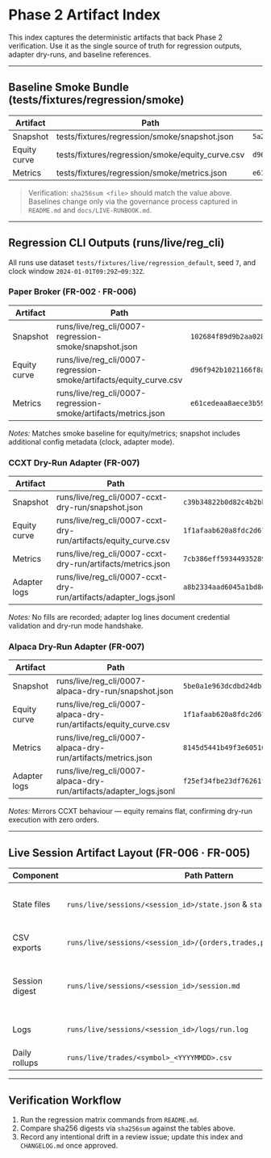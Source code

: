# Phase 2 Artifact Index

This index captures the deterministic artifacts that back Phase 2 verification. Use it as the
single source of truth for regression outputs, adapter dry-runs, and baseline references.

---

## Baseline Smoke Bundle (tests/fixtures/regression/smoke)
| Artifact | Path | sha256 |
| --- | --- | --- |
| Snapshot | tests/fixtures/regression/smoke/snapshot.json | `5a2c19d88e195d91e729d4a2856739e7f02e58af3c6e73f54b6f046887769601` |
| Equity curve | tests/fixtures/regression/smoke/equity_curve.csv | `d96f942b1021166f8aebd26019deb170eab5170a269de4936182bf4340e7cc3c` |
| Metrics | tests/fixtures/regression/smoke/metrics.json | `e61cedeaa8aece3b598ebe92594eb2b793e666ed6f9843208f4f36a9424a576b` |

> Verification: `sha256sum <file>` should match the value above. Baselines change only via the
> governance process captured in `README.md` and `docs/LIVE-RUNBOOK.md`.

---

## Regression CLI Outputs (runs/live/reg_cli)
All runs use dataset `tests/fixtures/live/regression_default`, seed `7`, and clock window
`2024-01-01T09:29Z`–`09:32Z`.

### Paper Broker (FR-002 · FR-006)
| Artifact | Path | sha256 |
| --- | --- | --- |
| Snapshot | runs/live/reg_cli/0007-regression-smoke/snapshot.json | `102684f89d9b2aa028116b980c7e0f0136276c347228fcc4e4f72a903dae972e` |
| Equity curve | runs/live/reg_cli/0007-regression-smoke/artifacts/equity_curve.csv | `d96f942b1021166f8aebd26019deb170eab5170a269de4936182bf4340e7cc3c` |
| Metrics | runs/live/reg_cli/0007-regression-smoke/artifacts/metrics.json | `e61cedeaa8aece3b598ebe92594eb2b793e666ed6f9843208f4f36a9424a576b` |

*Notes:* Matches smoke baseline for equity/metrics; snapshot includes additional config metadata
(clock, adapter mode).

### CCXT Dry-Run Adapter (FR-007)
| Artifact | Path | sha256 |
| --- | --- | --- |
| Snapshot | runs/live/reg_cli/0007-ccxt-dry-run/snapshot.json | `c39b34822b0d82c4b2bba98d739f88fff0ecdab2877af83798ff912d23aab8b9` |
| Equity curve | runs/live/reg_cli/0007-ccxt-dry-run/artifacts/equity_curve.csv | `1f1afaab620a8fdc2d67468b295b5badf5eb8299d603bb0a84f378be951708e6` |
| Metrics | runs/live/reg_cli/0007-ccxt-dry-run/artifacts/metrics.json | `7cb386eff59344935289c1f1c6b62fb2073913c298b45ab000f7755820ccf27c` |
| Adapter logs | runs/live/reg_cli/0007-ccxt-dry-run/artifacts/adapter_logs.jsonl | `a8b2334aad6045a1bd8da97d9c2cd69f2bf73d0f5d03a7d1285277cd654b8976` |

*Notes:* No fills are recorded; adapter log lines document credential validation and dry-run mode
handshake.

### Alpaca Dry-Run Adapter (FR-007)
| Artifact | Path | sha256 |
| --- | --- | --- |
| Snapshot | runs/live/reg_cli/0007-alpaca-dry-run/snapshot.json | `5be0a1e963dcdbd24db15ab2cabf1a1193b4d9eb82b1cbe6d20121be843bccdb` |
| Equity curve | runs/live/reg_cli/0007-alpaca-dry-run/artifacts/equity_curve.csv | `1f1afaab620a8fdc2d67468b295b5badf5eb8299d603bb0a84f378be951708e6` |
| Metrics | runs/live/reg_cli/0007-alpaca-dry-run/artifacts/metrics.json | `8145d5441b49f3e60510b5f1f468883226997228189e1406169ae32500448f97` |
| Adapter logs | runs/live/reg_cli/0007-alpaca-dry-run/artifacts/adapter_logs.jsonl | `f25ef34fbe23df76261f1b0d3eb9b8539a15a6469db0bd09ac73000322dd6149` |

*Notes:* Mirrors CCXT behaviour — equity remains flat, confirming dry-run execution with zero
orders.

---

## Live Session Artifact Layout (FR-006 · FR-005)
| Component | Path Pattern | Description |
| --- | --- | --- |
| State files | `runs/live/sessions/<session_id>/state.json` & `state.jsonl` | Restart snapshots + structured events |
| CSV exports | `runs/live/sessions/<session_id>/{orders,trades,positions,account}.csv` | Deterministic journal outputs |
| Session digest | `runs/live/sessions/<session_id>/session.md` | Final summary (guard triggers, seed, equity) |
| Logs | `runs/live/sessions/<session_id>/logs/run.log` | Per-session logging handler |
| Daily rollups | `runs/live/trades/<symbol>_<YYYYMMDD>.csv` | Aggregated trade history |

---

## Verification Workflow
1. Run the regression matrix commands from `README.md`.
2. Compare sha256 digests via `sha256sum` against the tables above.
3. Record any intentional drift in a review issue; update this index and `CHANGELOG.md` once
   approved.
